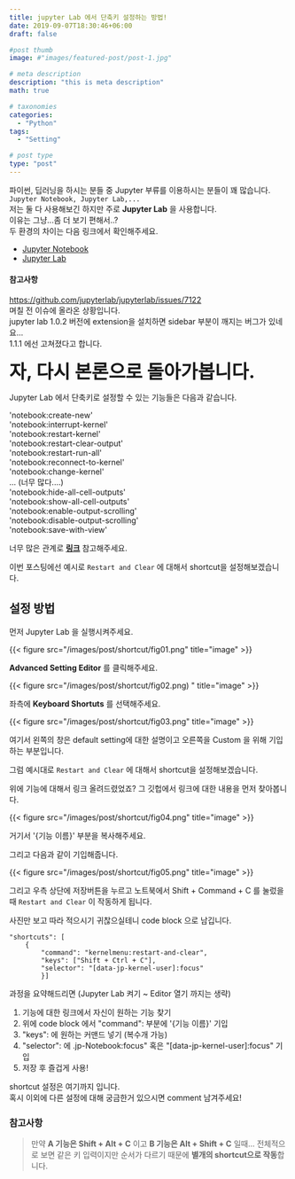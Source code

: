 ```yaml
---
title: jupyter Lab 에서 단축키 설정하는 방법!
date: 2019-09-07T18:30:46+06:00
draft: false

#post thumb
image: #"images/featured-post/post-1.jpg"

# meta description
description: "this is meta description"
math: true

# taxonomies
categories:
  - "Python"
tags:
  - "Setting"

# post type
type: "post"
---
```


파이썬, 딥러닝을 하시는 분들 중 Jupyter 부류를 이용하시는 분들이 꽤 많습니다. `Jupyter Notebook, Jupyter Lab,...`  
저는 둘 다 사용해보긴 하지만 주로 **Jupyter Lab** 을 사용합니다.  
이유는 그냥...좀 더 보기 편해서..?  
두 환경의 차이는 다음 링크에서 확인해주세요.  
- [Jupyter Notebook](https://jupyter.readthedocs.io/en/latest/running.html#running)
- [Jupyter Lab](https://jupyterlab.readthedocs.io/en/stable/index.html)

#### 참고사항  
https://github.com/jupyterlab/jupyterlab/issues/7122  
며칠 전 이슈에 올라온 상황입니다.  
jupyter lab 1.0.2 버전에 extension을 설치하면 sidebar 부분이 깨지는 버그가 있네요...  
1.1.1 에선 고쳐졌다고 합니다.


**<span style="font-size:25pt;">자, 다시 본론으로 돌아가봅니다.</span>**

Jupyter Lab 에서 단축키로 설정할 수 있는 기능들은 다음과 같습니다.

'notebook:create-new'  
'notebook:interrupt-kernel'  
'notebook:restart-kernel'  
'notebook:restart-clear-output'  
'notebook:restart-run-all'  
'notebook:reconnect-to-kernel'  
'notebook:change-kernel'  
... (너무 많다....)  
'notebook:hide-all-cell-outputs'  
'notebook:show-all-cell-outputs'  
'notebook:enable-output-scrolling'  
'notebook:disable-output-scrolling'  
'notebook:save-with-view'  

너무 많은 관계로 **[링크](https://github.com/jupyterlab/jupyterlab/blob/af548c2674427da79d54ad5c4b69bb175463e9a0/packages/notebook-extension/src/index.ts#L69-L197)** 참고해주세요.  


이번 포스팅에선 예시로 
`Restart and Clear` 에 대해서 shortcut을 설정해보겠습니다.

## 설정 방법 

먼저 Jupyter Lab 을 실행시켜주세요.

{{< figure src="/images/post/shortcut/fig01.png" title="image" >}}

**Advanced Setting Editor** 를 클릭해주세요.

{{< figure src="/images/post/shortcut/fig02.png) " title="image" >}}

좌측에 **Keyboard Shortuts** 를 선택해주세요.

{{< figure src="/images/post/shortcut/fig03.png" title="image" >}}

여기서 왼쪽의 창은 default setting에 대한 설명이고 오른쪽을 Custom 을 위해 기입하는 부분입니다.  

그럼 예시대로 `Restart and Clear` 에 대해서 shortcut을 설정해보겠습니다.

위에 기능에 대해서 링크 올려드렸었죠? 그 깃헙에서 링크에 대한 내용을 먼저 찾아봅니다.

{{< figure src="/images/post/shortcut/fig04.png" title="image" >}}

거기서 '{기능 이름}' 부분을 복사해주세요.

그리고 다음과 같이 기입해줍니다.  

{{< figure src="/images/post/shortcut/fig05.png" title="image" >}}

그리고 우측 상단에 저장버튼을 누르고 노트북에서 Shift + Command + C 를 눌렀을때 `Restart and Clear` 이 작동하게 됩니다.  

사진만 보고 따라 적으시기 귀찮으실테니 code block 으로 남깁니다.

```
"shortcuts": [
    {
        "command": "kernelmenu:restart-and-clear",
        "keys": ["Shift + Ctrl + C"],
        "selector": "[data-jp-kernel-user]:focus"
        }]
```

과정을 요약해드리면 (Jupyter Lab 켜기 ~ Editor 열기 까지는 생략)
1. 기능에 대한 링크에서 자신이 원하는 기능 찾기
2. 위에 code block 에서 "command": 부분에 '{기능 이름}' 기입
3. "keys": 에 원하는 커맨드 넣기 (복수개 가능)
4. "selector": 에 .jp-Notebook:focus" 혹은 "[data-jp-kernel-user]:focus" 기입
5. 저장 후 즐겁게 사용!

shortcut 설정은 여기까지 입니다.  
혹시 이외에 다른 설정에 대해 궁금한거 있으시면 comment 남겨주세요!


### 참고사항
>만약 **A 기능은 Shift + Alt + C** 이고 **B 기능은 Alt + Shift + C** 일때... 전체적으로 보면 같은 키 입력이지만 순서가 다르기 때문에 **별개의 shortcut으로 작동**합니다.